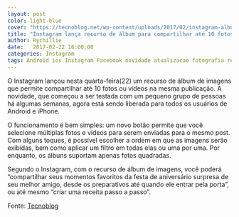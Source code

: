 ```yaml
---
layout: post
color: light-blue
cover: "https://tecnoblog.net/wp-content/uploads/2017/02/instagram-album-imagens-700x415.jpg"
title: "Instagram lança recurso de álbum para compartilhar até 10 fotos de uma vez"
author: Rychillie
date:   2017-02-22 16:00:00
categories: Instagram
tags: Android ios Instagram Facebook novidade atualizacao fotografia rede social
---
```

O Instagram lançou nesta quarta-feira(22) um recurso de álbum de imagens que permite compartilhar até 10 fotos ou vídeos na mesma publicação. A novidade, que começou a ser testada com um pequeno grupo de pessoas há algumas semanas, agora está sendo liberada para todos os usuários de Android e iPhone.

O funcionamento é bem simples: um novo botão permite que você selecione múltiplas fotos e vídeos para serem enviadas para o mesmo post. Com alguns toques, é possível escolher a ordem em que as imagens serão exibidas, bem como aplicar um filtro em todas elas ou uma por uma. Por enquanto, os álbuns suportam apenas fotos quadradas.

Segundo o Instagram, com o recurso de álbum de imagens, você poderá “compartilhar seus momentos favoritos da festa de aniversário surpresa de seu melhor amigo, desde os preparativos até quando ele entrar pela porta”, ou até mesmo “criar uma receita passo a passo”.

Fonte: <a href="https://tecnoblog.net/209373/instagram-album-imagens/">Tecnoblog</a>

<script async src="//pagead2.googlesyndication.com/pagead/js/adsbygoogle.js"></script>
<!-- Final_texto_okgnow -->
<ins class="adsbygoogle"
     style="display:block"
     data-ad-client="ca-pub-7837358846130941"
     data-ad-slot="9265933715"
     data-ad-format="auto"></ins>
<script>
(adsbygoogle = window.adsbygoogle || []).push({});
</script>

